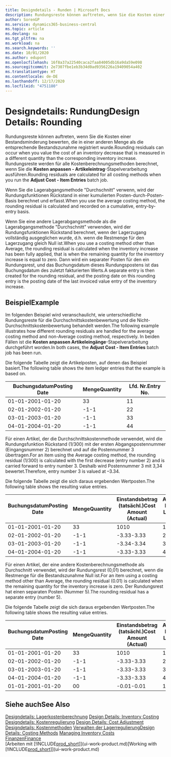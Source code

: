 ```yaml
---
title: Designdetails - Runden | Microsoft Docs
description: Rundungsreste können auftreten, wenn Sie die Kosten einer Bestandsminderung bewerten, die in einer anderen Menge als die entsprechende Bestandszunahme registriert wurde. Rundungsreste werden für alle Kostenberechnungsmethoden berechnet, wenn Sie die **Kosten anpassen - Artikeleintrag**-Stapelverarbeitung ausführen.
author: SorenGP
ms.service: dynamics365-business-central
ms.topic: article
ms.devlang: na
ms.tgt_pltfrm: na
ms.workload: na
ms.search.keywords: ''
ms.date: 10/01/2020
ms.author: edupont
ms.openlocfilehash: 16f8a37a22540caca2faa84005db16a9da59e098
ms.sourcegitcommit: 2e7307fbe1eb3b34d0ad9356226a19409054a402
ms.translationtype: HT
ms.contentlocale: de-DE
ms.lasthandoff: 12/17/2020
ms.locfileid: "4751180"
---
```

# <a name="design-details-rounding"></a><span data-ttu-id="0b15c-104">Designdetails: Rundung</span><span class="sxs-lookup"><span data-stu-id="0b15c-104">Design Details: Rounding</span></span>
<span data-ttu-id="0b15c-105">Rundungsreste können auftreten, wenn Sie die Kosten einer Bestandsminderung bewerten, die in einer anderen Menge als die entsprechende Bestandszunahme registriert wurde.</span><span class="sxs-lookup"><span data-stu-id="0b15c-105">Rounding residuals can occur when you value the cost of an inventory decrease that is measured in a different quantity than the corresponding inventory increase.</span></span> <span data-ttu-id="0b15c-106">Rundungsreste werden für alle Kostenberechnungsmethoden berechnet, wenn Sie die **Kosten anpassen - Artikeleintrag**-Stapelverarbeitung ausführen.</span><span class="sxs-lookup"><span data-stu-id="0b15c-106">Rounding residuals are calculated for all costing methods when you run the **Adjust Cost - Item Entries** batch job.</span></span>  

 <span data-ttu-id="0b15c-107">Wenn Sie die Lagerabgangsmethode "Durchschnitt" verwenn, wird der Rundungsfunktionen Rückstand in einer kumulierten Posten-durch-Posten-Basis berechnet und erfasst.</span><span class="sxs-lookup"><span data-stu-id="0b15c-107">When you use the average costing method, the rounding residual is calculated and recorded on a cumulative, entry-by-entry basis.</span></span>  

 <span data-ttu-id="0b15c-108">Wenn Sie eine andere Lagerabgangsmethode als die Lagerabgangsmethode "Durchschnitt" verwenden, wird der Rundungsfunktionen Rückstand berechnet, wenn der Lagerzugang vollständig ausgeglichen wurde, d.h. wenn die Restmenge für den Lagerzugang gleich Null ist.</span><span class="sxs-lookup"><span data-stu-id="0b15c-108">When you use a costing method other than Average, the rounding residual is calculated when the inventory increase has been fully applied, that is when the remaining quantity for the inventory increase is equal to zero.</span></span> <span data-ttu-id="0b15c-109">Dann wird ein separater Posten für den ein Rundungsrest, und das Buchungsdatum dieses Rundungspostens ist das Buchungsdatum des zuletzt fakturierten Werts.</span><span class="sxs-lookup"><span data-stu-id="0b15c-109">A separate entry is then created for the rounding residual, and the posting date on this rounding entry is the posting date of the last invoiced value entry of the inventory increase.</span></span>  

## <a name="example"></a><span data-ttu-id="0b15c-110">Beispiel</span><span class="sxs-lookup"><span data-stu-id="0b15c-110">Example</span></span>  
 <span data-ttu-id="0b15c-111">Im folgenden Beispiel wird veranschaulicht, wie unterschiedliche Rundungsreste für die Durchschnittskostenbewertung und die Nicht-Durchschnittskostenbewertung behandelt werden.</span><span class="sxs-lookup"><span data-stu-id="0b15c-111">The following example illustrates how different rounding residuals are handled for the average costing method and non-Average costing method, respectively.</span></span> <span data-ttu-id="0b15c-112">In beiden Fällen ist die **Kosten anpassen Artikeleingänge**-Stapelverarbeitung durchgeführt worden.</span><span class="sxs-lookup"><span data-stu-id="0b15c-112">In both cases, the **Adjust Cost - Item Entries** batch job has been run.</span></span>  

 <span data-ttu-id="0b15c-113">Die folgende Tabelle zeigt die Artikelposten, auf denen das Beispiel basiert.</span><span class="sxs-lookup"><span data-stu-id="0b15c-113">The following table shows the item ledger entries that the example is based on.</span></span>  

|<span data-ttu-id="0b15c-114">Buchungsdatum</span><span class="sxs-lookup"><span data-stu-id="0b15c-114">Posting Date</span></span>|<span data-ttu-id="0b15c-115">Menge</span><span class="sxs-lookup"><span data-stu-id="0b15c-115">Quantity</span></span>|<span data-ttu-id="0b15c-116">Lfd. Nr.</span><span class="sxs-lookup"><span data-stu-id="0b15c-116">Entry No.</span></span>|  
|------------------|--------------|---------------|  
|<span data-ttu-id="0b15c-117">01-01-20</span><span class="sxs-lookup"><span data-stu-id="0b15c-117">01-01-20</span></span>|<span data-ttu-id="0b15c-118">3</span><span class="sxs-lookup"><span data-stu-id="0b15c-118">3</span></span>|<span data-ttu-id="0b15c-119">1</span><span class="sxs-lookup"><span data-stu-id="0b15c-119">1</span></span>|  
|<span data-ttu-id="0b15c-120">02-01-20</span><span class="sxs-lookup"><span data-stu-id="0b15c-120">02-01-20</span></span>|<span data-ttu-id="0b15c-121">-1</span><span class="sxs-lookup"><span data-stu-id="0b15c-121">-1</span></span>|<span data-ttu-id="0b15c-122">2</span><span class="sxs-lookup"><span data-stu-id="0b15c-122">2</span></span>|  
|<span data-ttu-id="0b15c-123">03-01-20</span><span class="sxs-lookup"><span data-stu-id="0b15c-123">03-01-20</span></span>|<span data-ttu-id="0b15c-124">-1</span><span class="sxs-lookup"><span data-stu-id="0b15c-124">-1</span></span>|<span data-ttu-id="0b15c-125">3</span><span class="sxs-lookup"><span data-stu-id="0b15c-125">3</span></span>|  
|<span data-ttu-id="0b15c-126">04-01-20</span><span class="sxs-lookup"><span data-stu-id="0b15c-126">04-01-20</span></span>|<span data-ttu-id="0b15c-127">-1</span><span class="sxs-lookup"><span data-stu-id="0b15c-127">-1</span></span>|<span data-ttu-id="0b15c-128">4</span><span class="sxs-lookup"><span data-stu-id="0b15c-128">4</span></span>|  

 <span data-ttu-id="0b15c-129">Für einen Artikel, der die Durchschnittskostenmethode verwendet, wird die Rundungsfunktion Rückstand (1/300) mit der ersten Abgangspostennummer (Eingangsnummer 2) berechnet und auf die Postennummer 3 übertragen.</span><span class="sxs-lookup"><span data-stu-id="0b15c-129">For an item using the Average costing method, the rounding residual (1/300) is calculated with the first decrease (entry number 2) and is carried forward to entry number 3.</span></span> <span data-ttu-id="0b15c-130">Deshalb wird Postennummer 3 mit  3,34 bewertet.</span><span class="sxs-lookup"><span data-stu-id="0b15c-130">Therefore, entry number 3 is valued at –3.34.</span></span>  

 <span data-ttu-id="0b15c-131">Die folgende Tabelle zeigt die sich daraus ergebenden Wertposten.</span><span class="sxs-lookup"><span data-stu-id="0b15c-131">The following table shows the resulting value entries.</span></span>  

|<span data-ttu-id="0b15c-132">Buchungsdatum</span><span class="sxs-lookup"><span data-stu-id="0b15c-132">Posting Date</span></span>|<span data-ttu-id="0b15c-133">Menge</span><span class="sxs-lookup"><span data-stu-id="0b15c-133">Quantity</span></span>|<span data-ttu-id="0b15c-134">Einstandsbetrag (tatsächl.)</span><span class="sxs-lookup"><span data-stu-id="0b15c-134">Cost Amount (Actual)</span></span>|<span data-ttu-id="0b15c-135">Artikelposten Lfd. Nr.</span><span class="sxs-lookup"><span data-stu-id="0b15c-135">Item Ledger Entry No.</span></span>|<span data-ttu-id="0b15c-136">Lfd. Nr.</span><span class="sxs-lookup"><span data-stu-id="0b15c-136">Entry No.</span></span>|  
|------------------|--------------|----------------------------|---------------------------|---------------|  
|<span data-ttu-id="0b15c-137">01-01-20</span><span class="sxs-lookup"><span data-stu-id="0b15c-137">01-01-20</span></span>|<span data-ttu-id="0b15c-138">3</span><span class="sxs-lookup"><span data-stu-id="0b15c-138">3</span></span>|<span data-ttu-id="0b15c-139">10</span><span class="sxs-lookup"><span data-stu-id="0b15c-139">10</span></span>|<span data-ttu-id="0b15c-140">1</span><span class="sxs-lookup"><span data-stu-id="0b15c-140">1</span></span>|<span data-ttu-id="0b15c-141">1</span><span class="sxs-lookup"><span data-stu-id="0b15c-141">1</span></span>|  
|<span data-ttu-id="0b15c-142">02-01-20</span><span class="sxs-lookup"><span data-stu-id="0b15c-142">02-01-20</span></span>|<span data-ttu-id="0b15c-143">-1</span><span class="sxs-lookup"><span data-stu-id="0b15c-143">-1</span></span>|<span data-ttu-id="0b15c-144">-3.33</span><span class="sxs-lookup"><span data-stu-id="0b15c-144">-3.33</span></span>|<span data-ttu-id="0b15c-145">2</span><span class="sxs-lookup"><span data-stu-id="0b15c-145">2</span></span>|<span data-ttu-id="0b15c-146">2</span><span class="sxs-lookup"><span data-stu-id="0b15c-146">2</span></span>|  
|<span data-ttu-id="0b15c-147">03-01-20</span><span class="sxs-lookup"><span data-stu-id="0b15c-147">03-01-20</span></span>|<span data-ttu-id="0b15c-148">-1</span><span class="sxs-lookup"><span data-stu-id="0b15c-148">-1</span></span>|<span data-ttu-id="0b15c-149">-3.34</span><span class="sxs-lookup"><span data-stu-id="0b15c-149">-3.34</span></span>|<span data-ttu-id="0b15c-150">3</span><span class="sxs-lookup"><span data-stu-id="0b15c-150">3</span></span>|<span data-ttu-id="0b15c-151">3</span><span class="sxs-lookup"><span data-stu-id="0b15c-151">3</span></span>|  
|<span data-ttu-id="0b15c-152">04-01-20</span><span class="sxs-lookup"><span data-stu-id="0b15c-152">04-01-20</span></span>|<span data-ttu-id="0b15c-153">-1</span><span class="sxs-lookup"><span data-stu-id="0b15c-153">-1</span></span>|<span data-ttu-id="0b15c-154">-3.33</span><span class="sxs-lookup"><span data-stu-id="0b15c-154">-3.33</span></span>|<span data-ttu-id="0b15c-155">4</span><span class="sxs-lookup"><span data-stu-id="0b15c-155">4</span></span>|<span data-ttu-id="0b15c-156">4</span><span class="sxs-lookup"><span data-stu-id="0b15c-156">4</span></span>|  

 <span data-ttu-id="0b15c-157">Für einen Artikel, der eine andere Kostenberechnungsmethode als Durchschnitt verwendet, wird der Rundungsrest (0,01) berechnet, wenn die Restmenge für die Bestandszunahme Null ist.</span><span class="sxs-lookup"><span data-stu-id="0b15c-157">For an item using a costing method other than Average, the rounding residual (0.01) is calculated when the remaining quantity for the inventory increase is zero.</span></span> <span data-ttu-id="0b15c-158">Der Rundungsrest hat einen separaten Posten (Nummer 5).</span><span class="sxs-lookup"><span data-stu-id="0b15c-158">The rounding residual has a separate entry (number 5).</span></span>  

 <span data-ttu-id="0b15c-159">Die folgende Tabelle zeigt die sich daraus ergebenden Wertposten.</span><span class="sxs-lookup"><span data-stu-id="0b15c-159">The following table shows the resulting value entries.</span></span>  

|<span data-ttu-id="0b15c-160">Buchungsdatum</span><span class="sxs-lookup"><span data-stu-id="0b15c-160">Posting Date</span></span>|<span data-ttu-id="0b15c-161">Menge</span><span class="sxs-lookup"><span data-stu-id="0b15c-161">Quantity</span></span>|<span data-ttu-id="0b15c-162">Einstandsbetrag (tatsächl.)</span><span class="sxs-lookup"><span data-stu-id="0b15c-162">Cost Amount (Actual)</span></span>|<span data-ttu-id="0b15c-163">Artikelposten Lfd. Nr.</span><span class="sxs-lookup"><span data-stu-id="0b15c-163">Item Ledger Entry No.</span></span>|<span data-ttu-id="0b15c-164">Lfd. Nr.</span><span class="sxs-lookup"><span data-stu-id="0b15c-164">Entry No.</span></span>|  
|------------------|--------------|----------------------------|---------------------------|---------------|  
|<span data-ttu-id="0b15c-165">01-01-20</span><span class="sxs-lookup"><span data-stu-id="0b15c-165">01-01-20</span></span>|<span data-ttu-id="0b15c-166">3</span><span class="sxs-lookup"><span data-stu-id="0b15c-166">3</span></span>|<span data-ttu-id="0b15c-167">10</span><span class="sxs-lookup"><span data-stu-id="0b15c-167">10</span></span>|<span data-ttu-id="0b15c-168">1</span><span class="sxs-lookup"><span data-stu-id="0b15c-168">1</span></span>|<span data-ttu-id="0b15c-169">1</span><span class="sxs-lookup"><span data-stu-id="0b15c-169">1</span></span>|  
|<span data-ttu-id="0b15c-170">02-01-20</span><span class="sxs-lookup"><span data-stu-id="0b15c-170">02-01-20</span></span>|<span data-ttu-id="0b15c-171">-1</span><span class="sxs-lookup"><span data-stu-id="0b15c-171">-1</span></span>|<span data-ttu-id="0b15c-172">-3.33</span><span class="sxs-lookup"><span data-stu-id="0b15c-172">-3.33</span></span>|<span data-ttu-id="0b15c-173">2</span><span class="sxs-lookup"><span data-stu-id="0b15c-173">2</span></span>|<span data-ttu-id="0b15c-174">2</span><span class="sxs-lookup"><span data-stu-id="0b15c-174">2</span></span>|  
|<span data-ttu-id="0b15c-175">03-01-20</span><span class="sxs-lookup"><span data-stu-id="0b15c-175">03-01-20</span></span>|<span data-ttu-id="0b15c-176">-1</span><span class="sxs-lookup"><span data-stu-id="0b15c-176">-1</span></span>|<span data-ttu-id="0b15c-177">-3.33</span><span class="sxs-lookup"><span data-stu-id="0b15c-177">-3.33</span></span>|<span data-ttu-id="0b15c-178">3</span><span class="sxs-lookup"><span data-stu-id="0b15c-178">3</span></span>|<span data-ttu-id="0b15c-179">3</span><span class="sxs-lookup"><span data-stu-id="0b15c-179">3</span></span>|  
|<span data-ttu-id="0b15c-180">04-01-20</span><span class="sxs-lookup"><span data-stu-id="0b15c-180">04-01-20</span></span>|<span data-ttu-id="0b15c-181">-1</span><span class="sxs-lookup"><span data-stu-id="0b15c-181">-1</span></span>|<span data-ttu-id="0b15c-182">-3.33</span><span class="sxs-lookup"><span data-stu-id="0b15c-182">-3.33</span></span>|<span data-ttu-id="0b15c-183">4</span><span class="sxs-lookup"><span data-stu-id="0b15c-183">4</span></span>|<span data-ttu-id="0b15c-184">4</span><span class="sxs-lookup"><span data-stu-id="0b15c-184">4</span></span>|  
|<span data-ttu-id="0b15c-185">01-01-20</span><span class="sxs-lookup"><span data-stu-id="0b15c-185">01-01-20</span></span>|<span data-ttu-id="0b15c-186">0</span><span class="sxs-lookup"><span data-stu-id="0b15c-186">0</span></span>|<span data-ttu-id="0b15c-187">-0.01</span><span class="sxs-lookup"><span data-stu-id="0b15c-187">-0.01</span></span>|<span data-ttu-id="0b15c-188">1</span><span class="sxs-lookup"><span data-stu-id="0b15c-188">1</span></span>|<span data-ttu-id="0b15c-189">5</span><span class="sxs-lookup"><span data-stu-id="0b15c-189">5</span></span>|  

## <a name="see-also"></a><span data-ttu-id="0b15c-190">Siehe auch</span><span class="sxs-lookup"><span data-stu-id="0b15c-190">See Also</span></span>  
 <span data-ttu-id="0b15c-191">[Designdetails: Lagerkostenberechnung](design-details-inventory-costing.md) </span><span class="sxs-lookup"><span data-stu-id="0b15c-191">[Design Details: Inventory Costing](design-details-inventory-costing.md) </span></span>  
 <span data-ttu-id="0b15c-192">[Designdetails: Kostenregulierung](design-details-cost-adjustment.md) </span><span class="sxs-lookup"><span data-stu-id="0b15c-192">[Design Details: Cost Adjustment](design-details-cost-adjustment.md) </span></span>  
 <span data-ttu-id="0b15c-193">[Designdetails: Kostenmethoden](design-details-costing-methods.md) [Verwalten der Lagerregulierung](finance-manage-inventory-costs.md)</span><span class="sxs-lookup"><span data-stu-id="0b15c-193">[Design Details: Costing Methods](design-details-costing-methods.md) [Managing Inventory Costs](finance-manage-inventory-costs.md)</span></span>  
 [<span data-ttu-id="0b15c-194">Finanzen</span><span class="sxs-lookup"><span data-stu-id="0b15c-194">Finance</span></span>](finance.md)  
 <span data-ttu-id="0b15c-195">[Arbeiten mit [!INCLUDE[prod_short](includes/prod_short.md)]](ui-work-product.md)</span><span class="sxs-lookup"><span data-stu-id="0b15c-195">[Working with [!INCLUDE[prod_short](includes/prod_short.md)]](ui-work-product.md)</span></span>
